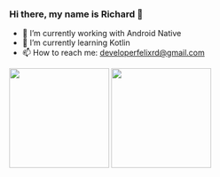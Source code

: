 ### Hi there, my name is Richard 👋

- 🔭 I’m currently working with Android Native
- 🌱 I’m currently learning Kotlin
- 📫 How to reach me: developerfelixrd@gmail.com

<div>
  <img height="180em" src="https://github-readme-stats.vercel.app/api?username=RichardFelixz&show_icons=true&theme=dark&include_all_commits=true&count_private=true">
  <img height="180em" src="https://github-readme-stats.vercel.app/api/top-langs/?username=RichardFelixz&layout=compact&theme=dark">
</div>
